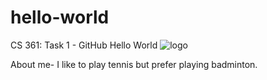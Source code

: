 # hello-world
CS 361: Task 1 - GitHub Hello World
![logo](https://user-images.githubusercontent.com/46767906/70621295-1ce1e280-1bce-11ea-81b6-25129d9380ac.jpg)

About me- I like to play tennis but prefer playing badminton.
